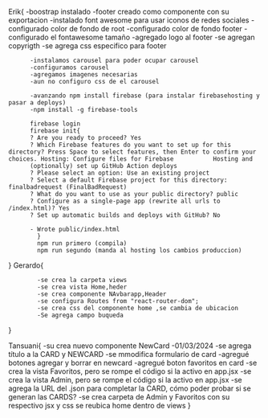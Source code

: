Erik{
-boostrap instalado
-footer creado como componente con su exportacion
-instalado font awesome para usar iconos de redes sociales
-configurado color de fondo de root
-configurado color de fondo footer
-configurado el fontawesome tamaño
-agregado logo al footer
-se agregan copyrigth
-se agrega css especifico para footer

          -instalamos carousel para poder ocupar carousel
          -configuramos carousel
          -agregamos imagenes necesarias
          -aun no configuro css de el carousel

          -avanzando npm install firebase (para instalar firebasehosting y pasar a deploys)
          -npm install -g firebase-tools

          firebase login
          firebase init{
          ? Are you ready to proceed? Yes
          ? Which Firebase features do you want to set up for this directory? Press Space to select features, then Enter to confirm your choices. Hosting: Configure files for Firebase           Hosting and
          (optionally) set up GitHub Action deploys
          ? Please select an option: Use an existing project
          ? Select a default Firebase project for this directory: finalbadrequest (FinalBadRequest)
          ? What do you want to use as your public directory? public
          ? Configure as a single-page app (rewrite all urls to /index.html)? Yes
          ? Set up automatic builds and deploys with GitHub? No

          - Wrote public/index.html
            }
            npm run primero (compila)
            npm run segundo (manda al hosting los cambios produccion)

}
Gerardo{

            -se crea la carpeta views
            -se crea vista Home,heder
            -se crea componente NAvbarapp,Header
            -se configura Routes from "react-router-dom";
            -se crea css del componente home ,se cambia de ubicacion
            -Se agrega campo buqueda

}

Tansuani{
-su crea nuevo componente NewCard
-01/03/2024
-se agrega título a la CARD y NEWCARD
-se mmodifica formulario de card
-agregué botones agregar y borrar en newcard
-agregué boton favoritos en card
-se crea la vista Favoritos, pero se rompe el código si la activo en app.jsx
-se crea la vista Admin, pero se rompe el código si la activo en app.jsx
-se agrega la URL del .json para completar la CARD, cómo poder probar si se generan las CARDS?
-se crea carpeta de Admin y Favoritos con su respectivo jsx y css
se reubica home dentro de views
}
